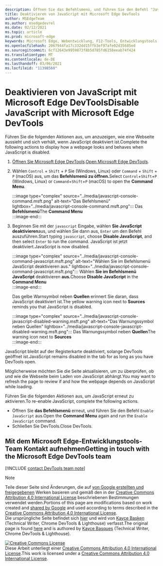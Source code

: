 ```yaml
---
description: Öffnen Sie das Befehlsmenü, und führen Sie den Befehl "JavaScript deaktivieren" aus.
title: Deaktivieren von JavaScript mit Microsoft Edge DevTools
author: MSEdgeTeam
ms.author: msedgedevrel
ms.date: 02/12/2021
ms.topic: article
ms.prod: microsoft-edge
keywords: Microsoft Edge, Webentwicklung, F12-Tools, Entwicklungstools
ms.openlocfilehash: 2067944fa17c332dd15ffb3ef97afe02d35685ed
ms.sourcegitcommit: 6cf12643e9959873f8b5d785fd6158eeab74f424
ms.translationtype: MT
ms.contentlocale: de-DE
ms.lasthandoff: 03/06/2021
ms.locfileid: "11398560"
---
```

<!-- Copyright Kayce Basques 

   Licensed under the Apache License, Version 2.0 (the "License");
   you may not use this file except in compliance with the License.
   You may obtain a copy of the License at

       https://www.apache.org/licenses/LICENSE-2.0

   Unless required by applicable law or agreed to in writing, software
   distributed under the License is distributed on an "AS IS" BASIS,
   WITHOUT WARRANTIES OR CONDITIONS OF ANY KIND, either express or implied.
   See the License for the specific language governing permissions and
   limitations under the License.  -->

# <a name="disable-javascript-with-microsoft-edge-devtools"></a><span data-ttu-id="144e6-104">Deaktivieren von JavaScript mit Microsoft Edge DevTools</span><span class="sxs-lookup"><span data-stu-id="144e6-104">Disable JavaScript with Microsoft Edge DevTools</span></span>  

<span data-ttu-id="144e6-105">Führen Sie die folgenden Aktionen aus, um anzuzeigen, wie eine Webseite aussieht und sich verhält, wenn JavaScript deaktiviert ist.</span><span class="sxs-lookup"><span data-stu-id="144e6-105">Complete the following actions to display how a webpage looks and behaves when JavaScript is disabled.</span></span>  

1.  <span data-ttu-id="144e6-106">[Öffnen Sie Microsoft Edge DevTools][DevToolsOpen].</span><span class="sxs-lookup"><span data-stu-id="144e6-106">[Open Microsoft Edge DevTools][DevToolsOpen].</span></span>  
1.  <span data-ttu-id="144e6-107">Wählen `Control` + `Shift` + `P` Sie \(Windows, Linux\) oder `Command` + `Shift` + `P` \(macOS\) aus, um das **Befehlsmenü zu öffnen.**</span><span class="sxs-lookup"><span data-stu-id="144e6-107">Select `Control`+`Shift`+`P` \(Windows, Linux\) or `Command`+`Shift`+`P` \(macOS\) to open the **Command Menu**.</span></span>  
    
    :::image type="complex" source="../media/javascript-console-command.msft.png" alt-text="Das Befehlsmenü" lightbox="../media/javascript-console-command.msft.png":::
       <span data-ttu-id="144e6-109">Das **Befehlsmenü**</span><span class="sxs-lookup"><span data-stu-id="144e6-109">The **Command Menu**</span></span>  
    :::image-end:::  
    
1.  <span data-ttu-id="144e6-110">Beginnen Sie mit der `javascript` Eingabe, wählen **Sie JavaScript deaktivieren**aus, und wählen Sie dann aus, `Enter` um den Befehl auszuführen.</span><span class="sxs-lookup"><span data-stu-id="144e6-110">Start typing `javascript`, choose **Disable JavaScript**, and then select `Enter` to run the command.</span></span>  <span data-ttu-id="144e6-111">JavaScript ist jetzt deaktiviert.</span><span class="sxs-lookup"><span data-stu-id="144e6-111">JavaScript is now disabled.</span></span>  
    
    :::image type="complex" source="../media/javascript-console-command-javascript.msft.png" alt-text="Wählen Sie im Befehlsmenü JavaScript deaktivieren aus." lightbox="../media/javascript-console-command-javascript.msft.png":::
       <span data-ttu-id="144e6-113">Wählen **Sie im Befehlsmenü JavaScript** deaktivieren **aus.**</span><span class="sxs-lookup"><span data-stu-id="144e6-113">Choose **Disable JavaScript** in the **Command Menu**</span></span>  
    :::image-end:::  
    
    <span data-ttu-id="144e6-114">Das gelbe Warnsymbol neben **Quellen** erinnert Sie daran, dass JavaScript deaktiviert ist.</span><span class="sxs-lookup"><span data-stu-id="144e6-114">The yellow warning icon next to **Sources** reminds you that JavaScript is disabled.</span></span>  
    
    :::image type="complex" source="../media/javascript-console-javascript-disabled-warning.msft.png" alt-text="Das Warnungssymbol neben Quellen" lightbox="../media/javascript-console-javascript-disabled-warning.msft.png":::
       <span data-ttu-id="144e6-116">Das Warnungssymbol neben **Quellen**</span><span class="sxs-lookup"><span data-stu-id="144e6-116">The warning icon next to **Sources**</span></span>  
    :::image-end:::  
    
<span data-ttu-id="144e6-117">JavaScript bleibt auf der Registerkarte deaktiviert, solange DevTools geöffnet ist.</span><span class="sxs-lookup"><span data-stu-id="144e6-117">JavaScript remains disabled in the tab for as long as you have DevTools open.</span></span>  

<span data-ttu-id="144e6-118">Möglicherweise möchten Sie die Seite aktualisieren, um zu überprüfen, ob und wie die Webseite beim Laden von JavaScript abhängt.</span><span class="sxs-lookup"><span data-stu-id="144e6-118">You may want to refresh the page to review if and how the webpage depends on JavaScript while loading.</span></span>  

<span data-ttu-id="144e6-119">Führen Sie die folgenden Aktionen aus, um JavaScript erneut zu aktivieren.</span><span class="sxs-lookup"><span data-stu-id="144e6-119">To re-enable JavaScript, complete the following actions.</span></span>  

*   <span data-ttu-id="144e6-120">Öffnen Sie **das Befehlsmenü** erneut, und führen Sie den Befehl `Enable JavaScript` aus.</span><span class="sxs-lookup"><span data-stu-id="144e6-120">Open the **Command Menu** again and run the `Enable JavaScript` command.</span></span>  
*   <span data-ttu-id="144e6-121">Schließen Sie DevTools.</span><span class="sxs-lookup"><span data-stu-id="144e6-121">Close DevTools.</span></span>  

## <a name="getting-in-touch-with-the-microsoft-edge-devtools-team"></a><span data-ttu-id="144e6-122">Mit dem Microsoft Edge-Entwicklungstools-Team Kontakt aufnehmen</span><span class="sxs-lookup"><span data-stu-id="144e6-122">Getting in touch with the Microsoft Edge DevTools team</span></span>  

[!INCLUDE [contact DevTools team note](../includes/contact-devtools-team-note.md)]  

<!-- links -->  

[DevToolsOpen]: ../open/index.md "Öffnen Sie Microsoft Edge DevTools | Microsoft Docs"  

> [!NOTE]
> <span data-ttu-id="144e6-124">Teile dieser Seite sind Änderungen, die auf [von Google erstellten und freigegebenen][GoogleSitePolicies] Werken basieren und gemäß den in der [Creative Commons Attribution 4.0 International License][CCA4IL] beschriebenen Bestimmungen verwendet werden.</span><span class="sxs-lookup"><span data-stu-id="144e6-124">Portions of this page are modifications based on work created and [shared by Google][GoogleSitePolicies] and used according to terms described in the [Creative Commons Attribution 4.0 International License][CCA4IL].</span></span>  
> <span data-ttu-id="144e6-125">Die ursprüngliche Seite befindet sich [hier](https://developers.google.com/web/tools/chrome-devtools/javascript/disable) und wird von [Kayce Basken][KayceBasques] \(Technical Writer, Chrome DevTools \& Lighthouse\) verfasst.</span><span class="sxs-lookup"><span data-stu-id="144e6-125">The original page is found [here](https://developers.google.com/web/tools/chrome-devtools/javascript/disable) and is authored by [Kayce Basques][KayceBasques] \(Technical Writer, Chrome DevTools \& Lighthouse\).</span></span>  

[![Creative Commons License][CCby4Image]][CCA4IL]  
<span data-ttu-id="144e6-127">Diese Arbeit unterliegt einer [Creative Commons Attribution 4.0 International License][CCA4IL].</span><span class="sxs-lookup"><span data-stu-id="144e6-127">This work is licensed under a [Creative Commons Attribution 4.0 International License][CCA4IL].</span></span>  

[CCA4IL]: https://creativecommons.org/licenses/by/4.0  
[CCby4Image]: https://i.creativecommons.org/l/by/4.0/88x31.png  
[GoogleSitePolicies]: https://developers.google.com/terms/site-policies  
[KayceBasques]: https://developers.google.com/web/resources/contributors/kaycebasques  
